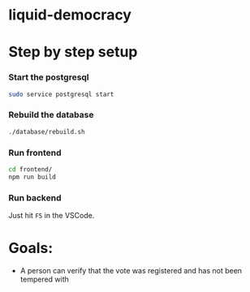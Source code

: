 # liquid-democracy

# Step by step setup

### Start the postgresql

```bash
sudo service postgresql start
```

### Rebuild the database

```bash
./database/rebuild.sh
```

### Run frontend

```bash
cd frontend/
npm run build
```

### Run backend

Just hit `F5` in the VSCode.

# Goals:
- A person can verify that the vote was registered and has not been tempered with
